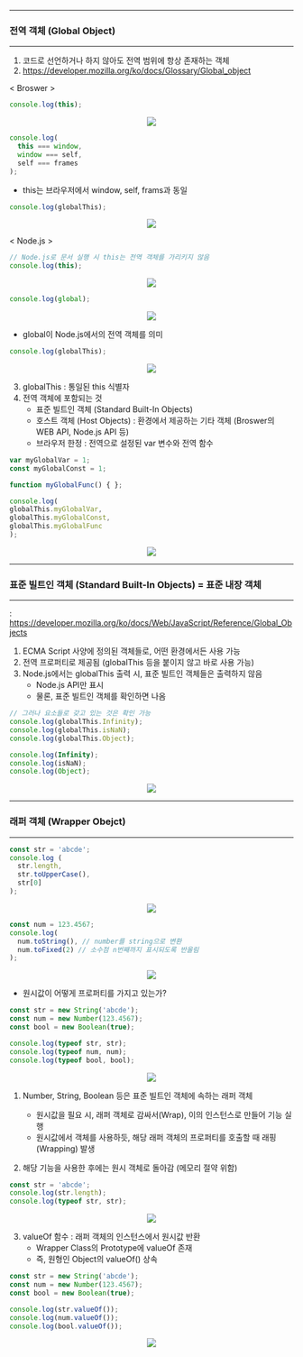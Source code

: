 -----
### 전역 객체 (Global Object)
-----
1. 코드로 선언하거나 하지 않아도 전역 범위에 항상 존재하는 객체
2. https://developer.mozilla.org/ko/docs/Glossary/Global_object

< Broswer >
  
```js
console.log(this);
```
<div align="center">
<img src="https://github.com/sooyounghan/Web/assets/34672301/55b7a41e-dbe8-431e-912b-692de6a4dedf">
</div>

```js
console.log(
  this === window,
  window === self,
  self === frames
);
```
<div align="center">
</div>

  - this는 브라우저에서 window, self, frams과 동일
    
```js
console.log(globalThis);
```
<div align="center">
<img src="https://github.com/sooyounghan/Web/assets/34672301/8d4868f7-24bf-4d45-99ed-c9515f0ea609">
</div>

< Node.js >
```js
// Node.js로 문서 실행 시 this는 전역 객체를 가리키지 않음
console.log(this);
```
<div align="center">
<img src="https://github.com/sooyounghan/Web/assets/34672301/6de3b967-889b-4f9c-b338-c679e1337ded">
</div>

```js
console.log(global);
```
<div align="center">
<img src="https://github.com/sooyounghan/Web/assets/34672301/f60022c6-009c-40f3-9756-65c15bb0d0fc">
</div>

  - global이 Node.js에서의 전역 객체를 의미

```js
console.log(globalThis);
```
<div align="center">
<img src="https://github.com/sooyounghan/Web/assets/34672301/814e3f38-30f3-4483-b846-a6aca09eb4bb">
</div>

3. globalThis : 통일된 this 식별자
4. 전역 객체에 포함되는 것
   - 표준 빌트인 객체 (Standard Built-In Objects)
   - 호스트 객체 (Host Objects) : 환경에서 제공하는 기타 객체 (Broswer의 WEB API, Node.js API 등)
   - 브라우저 한정 : 전역으로 설정된 var 변수와 전역 함수

  ```js
var myGlobalVar = 1;
const myGlobalConst = 1;

function myGlobalFunc() { };

console.log(
  globalThis.myGlobalVar,
  globalThis.myGlobalConst,
  globalThis.myGlobalFunc
);
```
<div align="center">
<img src="https://github.com/sooyounghan/Web/assets/34672301/b2dd8609-bed0-43b4-b840-d3658c418025">
</div>

-----
### 표준 빌트인 객체 (Standard Built-In Objects) = 표준 내장 객체
-----
: https://developer.mozilla.org/ko/docs/Web/JavaScript/Reference/Global_Objects
1. ECMA Script 사양에 정의된 객체들로, 어떤 환경에서든 사용 가능
2. 전역 프로퍼티로 제공됨 (globalThis 등을 붙이지 않고 바로 사용 가능)
3. Node.js에서는 globalThis 출력 시, 표준 빌트인 객체들은 출력하지 않음
   - Node.js API만 표시
   - 물론, 표준 빌트인 객체를 확인하면 나옴
   
```js
// 그러나 요소들로 갖고 있는 것은 확인 가능
console.log(globalThis.Infinity);
console.log(globalThis.isNaN);
console.log(globalThis.Object);

console.log(Infinity);
console.log(isNaN);
console.log(Object);
```
<div align="center">
<img src="https://github.com/sooyounghan/Web/assets/34672301/dce9742a-eb41-4645-9319-6907b91417fa">
</div>

-----
### 래퍼 객체 (Wrapper Obejct)
-----
```js
const str = 'abcde';
console.log (
  str.length,
  str.toUpperCase(),
  str[0]
);
```
<div align="center">
<img src="https://github.com/sooyounghan/Web/assets/34672301/2fcbd13a-20d3-4296-a95d-f5e4d703fa33">
</div>

```js
const num = 123.4567;
console.log(
  num.toString(), // number를 string으로 변환
  num.toFixed(2) // 소수점 n번째까지 표시되도록 반올림
);
```
<div align="center">
<img src="https://github.com/sooyounghan/Web/assets/34672301/8cf18326-6a30-4111-b204-0ffa828cfafc">
</div>

  - 원시값이 어떻게 프로퍼티를 가지고 있는가?

```js
const str = new String('abcde');
const num = new Number(123.4567);
const bool = new Boolean(true);

console.log(typeof str, str);
console.log(typeof num, num);
console.log(typeof bool, bool);
```
<div align="center">
<img src="https://github.com/sooyounghan/Web/assets/34672301/0e2aa696-8698-4504-8cd2-4f013e265a0e">
</div>

1. Number, String, Boolean 등은 표준 빌트인 객체에 속하는 래퍼 객체
   - 원시값을 필요 시, 래퍼 객체로 감싸서(Wrap), 이의 인스턴스로 만들어 기능 실행
   - 원시값에서 객체를 사용하듯, 해당 래퍼 객체의 프로퍼티를 호출할 때 래핑(Wrapping) 발생

2. 해당 기능을 사용한 후에는 원시 객체로 돌아감 (메모리 절약 위함)
```js
const str = 'abcde';
console.log(str.length);
console.log(typeof str, str);
```
<div align="center">
<img src="https://github.com/sooyounghan/Web/assets/34672301/8f683ea7-22e7-40ec-890a-f5409b49ffe2">
</div>

3. valueOf 함수 : 래퍼 객체의 인스턴스에서 원시값 반환
   - Wrapper Class의 Prototype에 valueOf 존재
   - 즉, 원형인 Object의 valueOf() 상속
```js
const str = new String('abcde');
const num = new Number(123.4567);
const bool = new Boolean(true);

console.log(str.valueOf());
console.log(num.valueOf());
console.log(bool.valueOf());
```
<div align="center">
<img src="https://github.com/sooyounghan/Web/assets/34672301/628f2cbe-651c-4080-9ccf-b9fb6d78efb1">
</div>
